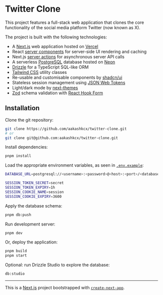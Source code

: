 # Twitter Clone

This project features a full-stack web application that clones the core functionality of the social media platform Twitter (now known as X).

The project is built with the following technologies:

- A [Next.js](https://nextjs.org/) web application hosted on [Vercel](https://vercel.com/)
- React [server components](https://react.dev/reference/rsc/server-components) for server-side UI rendering and caching
- Next.js [server actions](https://nextjs.org/docs/app/building-your-application/data-fetching/server-actions-and-mutations) for asynchronous server API calls
- A serverless [PostgreSQL](https://www.postgresql.org/) database hosted on [Neon](https://neon.tech/)
- [Drizzle](https://orm.drizzle.team/) for a TypeScript SQL-like ORM
- [Tailwind CSS](https://tailwindcss.com/) utility classes
- Re-usable and customisable components by [shadcn/ui](https://ui.shadcn.com/)
- Stateless session management using [JSON Web Tokens](https://jwt.io/)
- Light/dark mode by [next-themes](https://github.com/pacocoursey/next-themes)
- [Zod](https://zod.dev/) schema validation with [React Hook Form](https://react-hook-form.com/)

## Installation

Clone the git repository:

```bash
git clone https://github.com/aakashkcx/twitter-clone.git
# or
git clone git@github.com:aakashkcx/twitter-clone.git
```

Install dependencies:

```bash
pnpm install
```

Load the appropriate environment variables, as seen in [`.env.example`](./.env.example):

```sh
DATABASE_URL=postgresql://<username>:<password>@<host>:<port>/<database>

SESSION_TOKEN_SECRET=secret
SESSION_TOKEN_EXPIRY=1h
SESSION_COOKIE_NAME=session
SESSION_COOKIE_EXPIRY=3600
```

Apply the database schema:

```bash
pnpm db:push
```

Run development server:

```bash
pnpm dev
```

Or, deploy the application:

```bash
pnpm build
pnpm start
```

Optional: run Drizzle Studio to explore the database:

```bash
db:studio
```

---

This is a [Next.js](https://nextjs.org) project bootstrapped with [`create-next-app`](https://nextjs.org/docs/app/api-reference/cli/create-next-app).

